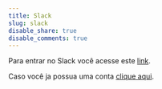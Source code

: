 ```yaml
---
title: Slack
slug: slack
disable_share: true
disable_comments: true
---
```


Para entrar no Slack você acesse este [link](https://join.slack.com/t/hackerspaceblumenau/shared_invite/zt-1pmb84wc4-zNRhKV5g~bSe7zj8YUoC7A).

Caso você ja possua uma conta [clique aqui][slack].

[slack]: https://hackerspaceblumenau.slack.com/
